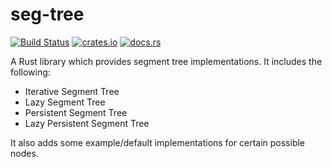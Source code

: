 # seg-tree

[![Build Status](https://img.shields.io/github/workflow/status/N9199/seg-tree/Rust/main?style=flat-square)](https://github.com/N9199/seg-tree/actions/workflows/rust.yml?query=branch%3Amain)
[![crates.io](https://img.shields.io/crates/v/seg_tree?style=flat-square)](https://crates.io/crates/seg-tree)
[![docs.rs](https://img.shields.io/docsrs/seg-tree?style=flat-square)](https://docs.rs/seg-tree)

A Rust library which provides segment tree implementations. It includes the following:

- Iterative Segment Tree
- Lazy Segment Tree
- Persistent Segment Tree
- Lazy Persistent Segment Tree

It also adds some example/default implementations for certain possible nodes.
